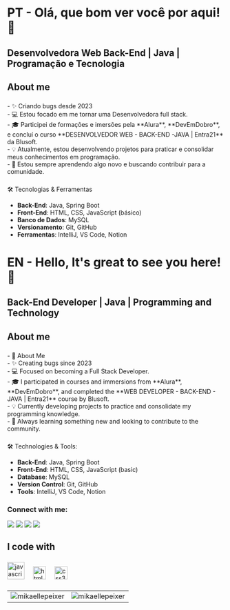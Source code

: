 <h1 align="left">PT - Olá, que bom ver você por aqui! 💜<br></h1>

<h2 align="left">Desenvolvedora Web Back-End | Java | Programação e Tecnologia <br></h2>

###

<h2 align="left">About me</h2>

###

<p align="left">
- ✨ Criando bugs desde 2023<br>
- 💻 Estou focado em me tornar uma Desenvolvedora full stack.<br>
- 🎓 Participei de formações e imersões pela **Alura**, **DevEmDobro**, e concluí o curso **DESENVOLVEDOR WEB - BACK-END -JAVA | Entra21** da Blusoft.<br>
- 💡 Atualmente, estou desenvolvendo projetos para praticar e consolidar meus conhecimentos em programação.<br>
- 🌱 Estou sempre aprendendo algo novo e buscando contribuir para a comunidade.<br></p>


  ###

🛠️ Tecnologias & Ferramentas
- **Back-End**: Java, Spring Boot
- **Front-End**: HTML, CSS, JavaScript (básico)
- **Banco de Dados**: MySQL
- **Versionamento**: Git, GitHub
- **Ferramentas**: IntelliJ, VS Code, Notion

###

<h1 align="left">EN - Hello, It's great to see you here! 💜<br> 
  
<h2 align="left">Back-End Developer | Java | Programming and Technology <br></h2>

###

<h2 align="left">About me</h2>

###

<p align="left">
- 🚀 About Me<br>
- ✨ Creating bugs since 2023<br>
- 💻 Focused on becoming a Full Stack Developer.<br>
- 🎓 I participated in courses and immersions from **Alura**, **DevEmDobro**, and completed the **WEB DEVELOPER - BACK-END - JAVA | Entra21** course by Blusoft.<br>
- 💡 Currently developing projects to practice and consolidate my programming knowledge.<br>
- 🌱 Always learning something new and looking to contribute to the community.<br></p>

###

🛠️ Technologies & Tools:
- **Back-End**: Java, Spring Boot
- **Front-End**: HTML, CSS, JavaScript (basic)
- **Database**: MySQL
- **Version Control**: Git, GitHub
- **Tools**: IntelliJ, VS Code, Notion

###

<h3 align="left">Connect with me:</h3>

<div> 
  <a href="https://instagram.com/srta_ordem" target="_blank"><img src="https://img.shields.io/badge/-Instagram-%23E4405F?style=for-the-badge&logo=instagram&logoColor=white" target="_blank"></a>
 <a href="https://discord.gg/XMA4GxAX" target="_blank"><img src="https://img.shields.io/badge/Discord-7289DA?style=for-the-badge&logo=discord&logoColor=white" target="_blank"></a> 
  <a href = "mailto:mikaellerodrigues77@gmail.com"><img src="https://img.shields.io/badge/-Gmail-%23333?style=for-the-badge&logo=gmail&logoColor=white" target="_blank"></a>
  <a href="https://www.linkedin.com/in/mikaellepeixer" target="_blank"><img src="https://img.shields.io/badge/-LinkedIn-%230077B5?style=for-the-badge&logo=linkedin&logoColor=white" target="_blank"></a>
</div>

###

<h2 align="left">I code with</h2>

###

<div align="left">
  <img src="https://cdn.jsdelivr.net/gh/devicons/devicon/icons/javascript/javascript-original.svg" height="40" alt="javascript logo"  />
  <img width="12" />
 <img src="https://cdn.jsdelivr.net/gh/devicons/devicon/icons/html5/html5-original.svg" height="30" alt="html5 logo"  />
  <img width="12" />
  <img src="https://cdn.jsdelivr.net/gh/devicons/devicon/icons/css3/css3-original.svg" height="30" alt="css3 logo"  />
  <img width="12" />

</div>

###

<div align="center">
  <table>
    <tr>
      <td>
        <img src="https://github-readme-stats.vercel.app/api/top-langs?username=mikaellepeixer&show_icons=true&locale=en&layout=compact" alt="mikaellepeixer" />
      </td>
      <td>
        <img src="https://github-readme-stats.vercel.app/api?username=mikaellepeixer&show_icons=true&locale=en" alt="mikaellepeixer" />
      </td>
    </tr>
  </table>
</div>


###



